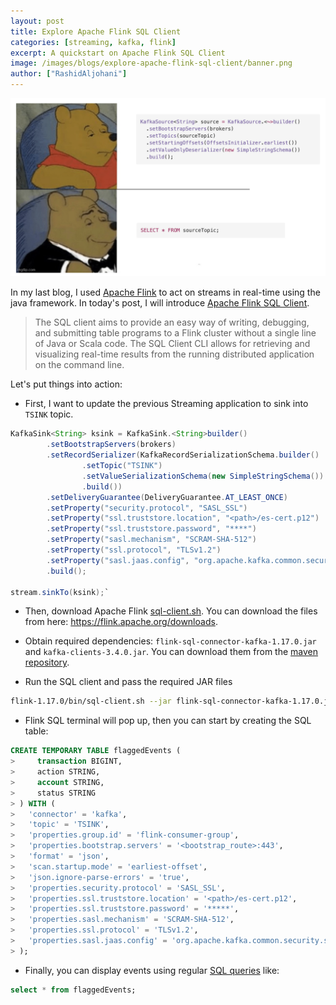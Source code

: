 ```yaml
---
layout: post
title: Explore Apache Flink SQL Client
categories: [streaming, kafka, flink]
excerpt: A quickstart on Apache Flink SQL Client
image: /images/blogs/explore-apache-flink-sql-client/banner.png
author: ["RashidAljohani"]
---
```



![](/images/blogs/explore-apache-flink-sql-client/banner.png)


In my last blog, I used [Apache Flink](https://nightlies.apache.org/flink/flink-docs-release-1.17/docs/concepts/overview/) to act on streams in real-time using the java framework. In today's post, I will introduce [Apache Flink SQL Client](https://nightlies.apache.org/flink/flink-docs-master/docs/dev/table/sqlclient/).

>The SQL client aims to provide an easy way of writing, debugging, and submitting table programs to a Flink cluster without a single line of Java or Scala code. The SQL Client CLI allows for retrieving and visualizing real-time results from the running distributed application on the command line.

Let's put things into action:

* First, I want to update the previous Streaming application to sink into `TSINK` topic.

```java
KafkaSink<String> ksink = KafkaSink.<String>builder()
        .setBootstrapServers(brokers)
        .setRecordSerializer(KafkaRecordSerializationSchema.builder()
                .setTopic("TSINK")
                .setValueSerializationSchema(new SimpleStringSchema())
                .build())
        .setDeliveryGuarantee(DeliveryGuarantee.AT_LEAST_ONCE)
        .setProperty("security.protocol", "SASL_SSL")
        .setProperty("ssl.truststore.location", "<path>/es-cert.p12")
        .setProperty("ssl.truststore.password", "****")
        .setProperty("sasl.mechanism", "SCRAM-SHA-512")
        .setProperty("ssl.protocol", "TLSv1.2")
        .setProperty("sasl.jaas.config", "org.apache.kafka.common.security.scram.ScramLoginModule required username=\"*****\" password=\"*****")\";")
        .build();

stream.sinkTo(ksink);`
```



* Then, download Apache Flink [sql-client.sh](https://github.com/apache/flink/blob/master/flink-table/flink-sql-client/bin/sql-client.sh). You can download the files from here: https://flink.apache.org/downloads.

* Obtain required dependencies: `flink-sql-connector-kafka-1.17.0.jar` and `kafka-clients-3.4.0.jar`. You can download them from the [maven repository](https://search.maven.org/).

* Run the SQL client and pass the required JAR files

```bash
flink-1.17.0/bin/sql-client.sh --jar flink-sql-connector-kafka-1.17.0.jar --jar kafka-clients-3.4.0.jar
```

* Flink SQL terminal will pop up, then you can start by creating the SQL table:

```sql
CREATE TEMPORARY TABLE flaggedEvents (
>     transaction BIGINT,
>     action STRING,
>     account STRING,
>     status STRING
> ) WITH (
>   'connector' = 'kafka',
>   'topic' = 'TSINK',
>   'properties.group.id' = 'flink-consumer-group',
>   'properties.bootstrap.servers' = '<bootstrap_route>:443',
>   'format' = 'json',
>   'scan.startup.mode' = 'earliest-offset',
>   'json.ignore-parse-errors' = 'true',
>   'properties.security.protocol' = 'SASL_SSL',
>   'properties.ssl.truststore.location' = '<path>/es-cert.p12',
>   'properties.ssl.truststore.password' = '*****',
>   'properties.sasl.mechanism' = 'SCRAM-SHA-512',
>   'properties.ssl.protocol' = 'TLSv1.2',
>   'properties.sasl.jaas.config' = 'org.apache.kafka.common.security.scram.ScramLoginModule required username="*****," password="*****";'
> );

```

* Finally, you can display events using regular [SQL queries](https://www.geeksforgeeks.org/sql-concepts-and-queries/) like:

```sql
select * from flaggedEvents;
```

